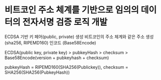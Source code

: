 # 비트코인 주소 체계를 기반으로 임의의 데이터의 전자서명 검증 로직 개발 

ECDSA 기반 키 페어(public, private) 생성
비트코인의 주소 체계와 같은 주소 생성 (sha256, RIPEMD160)
인코드 (Base58Encode)

ECDSA(public key, private key) >  pubkeyHash > checksum > Base58Encode(version + pubkeyhash + checksum)

pubkeyHash = RIPEMD160(SHA256(Publickey)),
checksum = SHA256(SHA256(PubkeyHash))
